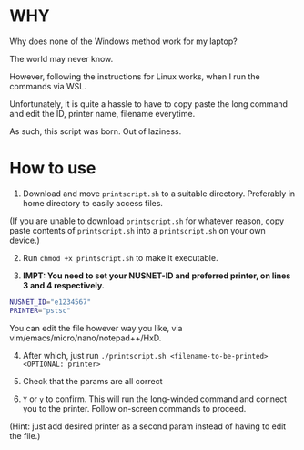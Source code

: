 # WHY

Why does none of the Windows method work for my laptop?

The world may never know.

However, following the instructions for Linux works, when I run the commands via WSL.

Unfortunately, it is quite a hassle to have to copy paste the long command and edit the ID, printer name, filename everytime.

As such, this script was born. Out of laziness.

# How to use

1. Download and move `printscript.sh` to a suitable directory. Preferably in home directory to easily access files.

(If you are unable to download `printscript.sh` for whatever reason, copy paste contents of `printscript.sh` into a `printscript.sh` on your own device.)

2. Run `chmod +x printscript.sh` to make it executable.

3. **IMPT: You need to set your NUSNET-ID and preferred printer, on lines 3 and 4 respectively.**

```sh
NUSNET_ID="e1234567"
PRINTER="pstsc"
```

You can edit the file however way you like, via vim/emacs/micro/nano/notepad++/HxD.

4. After which, just run `./printscript.sh <filename-to-be-printed> <OPTIONAL: printer>`

5. Check that the params are all correct

6. `Y` or `y` to confirm. This will run the long-winded command and connect you to the printer. Follow on-screen commands to proceed.

(Hint: just add desired printer as a second param instead of having to edit the file.)